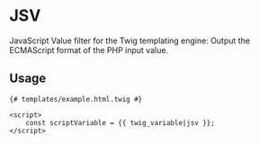 # JSV
JavaScript Value filter for the Twig templating engine: Output the ECMAScript format of the PHP input value.
## Usage
```
{# templates/example.html.twig #}

<script>
	const scriptVariable = {{ twig_variable|jsv }};
</script>